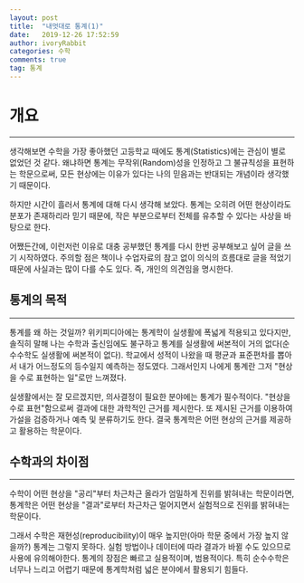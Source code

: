 ```yaml
---
layout: post
title:  "내멋대로 통계(1)"
date:   2019-12-26 17:52:59
author: ivoryRabbit
categories: 수학
comments: true
tag: 통계
---
```


# 개요
***

생각해보면 수학을 가장 좋아했던 고등학교 때에도 통계(Statistics)에는 관심이 별로 없었던 것 같다. 왜냐하면 통계는 무작위(Random)성을 인정하고 그 불규칙성을 표현하는 학문으로써, 모든 현상에는 이유가 있다는 나의 믿음과는 반대되는 개념이라 생각했기 때문이다.

하지만 시간이 흘러서 통계에 대해 다시 생각해 보았다. 통계는 오히려 어떤 현상이라도 분포가 존재하리라 믿기 때문에, 작은 부분으로부터 전체를 유추할 수 있다는 사상을 바탕으로 한다.

어쨌든간에, 이런저런 이유로 대충 공부했던 통계를 다시 한번 공부해보고 싶어 글을 쓰기 시작하였다. 주의할 점은 책이나 수업자료의 참고 없이 의식의 흐름대로 글을 적었기 때문에 사실과는 많이 다를 수도 있다. 즉, 개인의 의견임을 명시한다.

## 통계의 목적
***

통계를 왜 하는 것일까? 위키피디아에는 통계학이 실생활에 폭넓게 적용되고 있다지만, 솔직히 말해 나는 수학과 출신임에도 불구하고 통계를 실생활에 써본적이 거의 없다(순수수학도 실생활에 써본적이 없다). 학교에서 성적이 나왔을 때 평균과 표준편차를 뽑아서 내가 어느정도의 등수일지 예측하는 정도였다. 그래서인지 나에게 통계란 그저 "현상을 수로 표현하는 일"로만 느껴졌다.

실생활에서는 잘 모르겠지만, 의사결정이 필요한 분야에는 통계가 필수적이다. "현상을 수로 표현"함으로써 결과에 대한 과학적인 근거를 제시한다. 또 제시된 근거를 이용하여 가설을 검증하거나 예측 및 분류하기도 한다. 결국 통계학은 어떤 현상의 근거를 제공하고 활용하는 학문이다.

## 수학과의 차이점
***

수학이 어떤 현상을 "공리"부터 차근차근 올라가 엄밀하게 진위를 밝혀내는 학문이라면, 통계학은 어떤 현상을 "결과"로부터 차근차근 멀어지면서 실험적으로 진위를 밝혀내는 학문이다.

그래서 수학은 재현성(reproducibility)이 매우 높지만(아마 학문 중에서 가장 높지 않을까?) 통계는 그렇지 못하다. 실험 방법이나 데이터에 따라 결과가 바뀔 수도 있으므로 사용에 유의해야한다. 통계의 장점은 빠르고 실용적이며, 범용적이다. 특히 순수수학은 너무나 느리고 어렵기 때문에 통계학처럼 넓은 분야에서 활용되기 힘들다.
